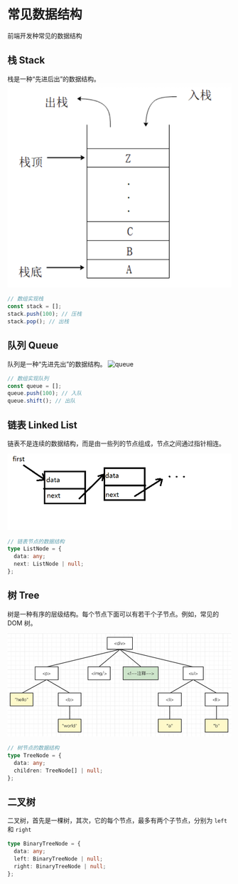 # 常见数据结构

前端开发种常见的数据结构

## 栈 Stack

栈是一种“先进后出”的数据结构。
![stack](./img/栈.png)

```js
// 数组实现栈
const stack = [];
stack.push(100); // 压栈
stack.pop(); // 出栈
```

## 队列 Queue

队列是一种“先进先出”的数据结构。
![queue]('./img/队列.png')

```js
// 数组实现队列
const queue = [];
queue.push(100); // 入队
queue.shift(); // 出队
```

## 链表 Linked List

链表不是连续的数据结构，而是由一些列的节点组成，节点之间通过指针相连。

![linked list](./img/链表.png)

```ts
// 链表节点的数据结构
type ListNode = {
  data: any;
  next: ListNode | null;
};
```

## 树 Tree

树是一种有序的层级结构。每个节点下面可以有若干个子节点。例如，常见的 DOM 树。

![tree](./img/dom-tree.png)

```ts
// 树节点的数据结构
type TreeNode = {
  data: any;
  children: TreeNode[] | null;
};
```

## 二叉树

二叉树，首先是一棵树，其次，它的每个节点，最多有两个子节点，分别为 `left` 和 `right`

```ts
type BinaryTreeNode = {
  data: any;
  left: BinaryTreeNode | null;
  right: BinaryTreeNode | null;
};
```
